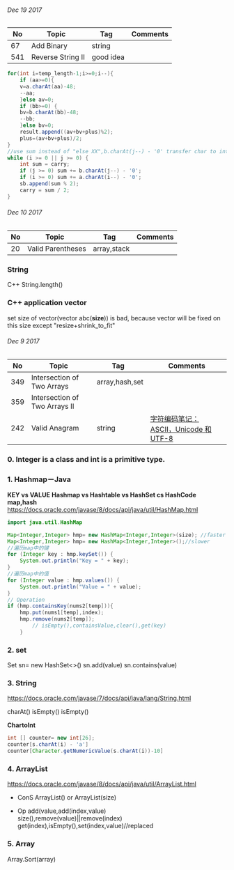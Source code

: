 ###### Dec 19 2017
No |Topic    |Tag    |Comments
 --- |------------|------|------
 67| Add Binary |string      | 
 541| Reverse String II|good idea|


```Java  
for(int i=temp_length-1;i>=0;i--){
    if (aa>=0){
	v=a.charAt(aa)-48;
	--aa;
	}else av=0;
    if (bb>=0) {
	bv=b.charAt(bb)-48;
	--bb;
	}else bv=0;
    result.append((av+bv+plus)%2);
    plus=(av+bv+plus)/2;
}
//use sum instead of "else XX",b.charAt(j--) - '0' transfer char to int
while (i >= 0 || j >= 0) {
    int sum = carry;
    if (j >= 0) sum += b.charAt(j--) - '0';
    if (i >= 0) sum += a.charAt(i--) - '0';
    sb.append(sum % 2);
    carry = sum / 2;
}
```

###### Dec 10 2017
No |Topic    |Tag    |Comments
 --- |------------|------|------
 20| Valid Parentheses |array,stack      | 

### String
C++ String.length()

### C++ application vector
set size of vector(vector<t> abc(**size**)) is bad, because vector will be fixed on this size except "resize+shrink_to_fit"


###### Dec 9 2017
 No |Topic    |Tag    |Comments
 --- |------------|------|------
 349  | Intersection of Two Arrays |array,hash,set      |
 359  | Intersection of Two Arrays II   |    |
 242	|Valid Anagram |string  |[字符编码笔记：ASCII，Unicode 和 UTF-8](http://www.ruanyifeng.com/blog/2007/10/ascii_unicode_and_utf-8.html)|

### 0. Integer is a class and int is a primitive type.
### 1. Hashmap－Java   
**KEY vs VALUE**
**Hashmap vs Hashtable vs HashSet cs HashCode**
**map,hash**
https://docs.oracle.com/javase/8/docs/api/java/util/HashMap.html

```java
import java.util.HashMap

Map<Integer,Integer> hmp= new HashMap<Integer,Integer>(size); //faster
Map<Integer,Integer> hmp= new HashMap<Integer,Integer>();//slower
//遍历map中的键 
for (Integer key : hmp.keySet()) {  
    System.out.println("Key = " + key);  
}    
//遍历map中的值  
for (Integer value : hmp.values()) {   
    System.out.println("Value = " + value);  
}  
// Operation
if (hmp.containsKey(nums2[temp])){
    hmp.put(nums1[temp],index);
    hmp.remove(nums2[temp]);
		// isEmpty(),containsValue,clear(),get(key)
    }  		
```  
		
###  2. set
Set<integer> sn= new HashSet<>()
	sn.add(value)
	sn.contains(value)

###  3. String
https://docs.oracle.com/javase/7/docs/api/java/lang/String.html

charAt()
isEmpty()
isEmpty()

**ChartoInt**

```Java
int [] counter= new int[26];
counter[s.charAt(i) - 'a']
counter[Character.getNumericValue(s.charAt(i))-10]
```

###  4. ArrayList
https://docs.oracle.com/javase/8/docs/api/java/util/ArrayList.html
- ConS
ArrayList() or ArrayList(size)

- Op
add(value,add(index,value)  
size(),remove(value)||remove(index)  
get(index),isEmpty(),set(index,value)//replaced  

###  5. Array
Array.Sort(array)
